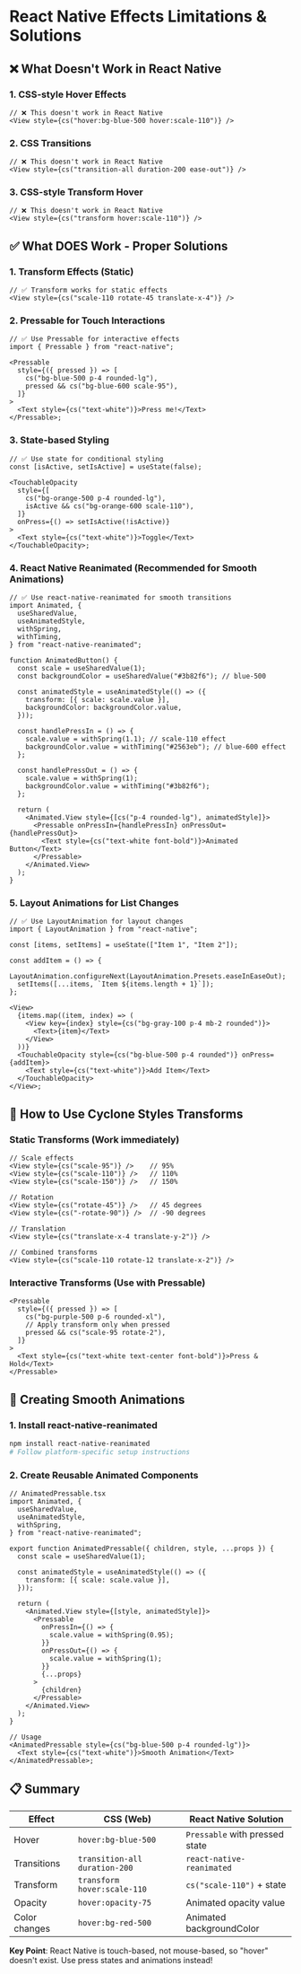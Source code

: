 # React Native Effects Limitations & Solutions

## ❌ What Doesn't Work in React Native

### 1. CSS-style Hover Effects

```tsx
// ❌ This doesn't work in React Native
<View style={cs("hover:bg-blue-500 hover:scale-110")} />
```

### 2. CSS Transitions

```tsx
// ❌ This doesn't work in React Native
<View style={cs("transition-all duration-200 ease-out")} />
```

### 3. CSS-style Transform Hover

```tsx
// ❌ This doesn't work in React Native
<View style={cs("transform hover:scale-110")} />
```

## ✅ What DOES Work - Proper Solutions

### 1. Transform Effects (Static)

```tsx
// ✅ Transform works for static effects
<View style={cs("scale-110 rotate-45 translate-x-4")} />
```

### 2. Pressable for Touch Interactions

```tsx
// ✅ Use Pressable for interactive effects
import { Pressable } from "react-native";

<Pressable
  style={({ pressed }) => [
    cs("bg-blue-500 p-4 rounded-lg"),
    pressed && cs("bg-blue-600 scale-95"),
  ]}
>
  <Text style={cs("text-white")}>Press me!</Text>
</Pressable>;
```

### 3. State-based Styling

```tsx
// ✅ Use state for conditional styling
const [isActive, setIsActive] = useState(false);

<TouchableOpacity
  style={[
    cs("bg-orange-500 p-4 rounded-lg"),
    isActive && cs("bg-orange-600 scale-110"),
  ]}
  onPress={() => setIsActive(!isActive)}
>
  <Text style={cs("text-white")}>Toggle</Text>
</TouchableOpacity>;
```

### 4. React Native Reanimated (Recommended for Smooth Animations)

```tsx
// ✅ Use react-native-reanimated for smooth transitions
import Animated, {
  useSharedValue,
  useAnimatedStyle,
  withSpring,
  withTiming,
} from "react-native-reanimated";

function AnimatedButton() {
  const scale = useSharedValue(1);
  const backgroundColor = useSharedValue("#3b82f6"); // blue-500

  const animatedStyle = useAnimatedStyle(() => ({
    transform: [{ scale: scale.value }],
    backgroundColor: backgroundColor.value,
  }));

  const handlePressIn = () => {
    scale.value = withSpring(1.1); // scale-110 effect
    backgroundColor.value = withTiming("#2563eb"); // blue-600 effect
  };

  const handlePressOut = () => {
    scale.value = withSpring(1);
    backgroundColor.value = withTiming("#3b82f6");
  };

  return (
    <Animated.View style={[cs("p-4 rounded-lg"), animatedStyle]}>
      <Pressable onPressIn={handlePressIn} onPressOut={handlePressOut}>
        <Text style={cs("text-white font-bold")}>Animated Button</Text>
      </Pressable>
    </Animated.View>
  );
}
```

### 5. Layout Animations for List Changes

```tsx
// ✅ Use LayoutAnimation for layout changes
import { LayoutAnimation } from "react-native";

const [items, setItems] = useState(["Item 1", "Item 2"]);

const addItem = () => {
  LayoutAnimation.configureNext(LayoutAnimation.Presets.easeInEaseOut);
  setItems([...items, `Item ${items.length + 1}`]);
};

<View>
  {items.map((item, index) => (
    <View key={index} style={cs("bg-gray-100 p-4 mb-2 rounded")}>
      <Text>{item}</Text>
    </View>
  ))}
  <TouchableOpacity style={cs("bg-blue-500 p-4 rounded")} onPress={addItem}>
    <Text style={cs("text-white")}>Add Item</Text>
  </TouchableOpacity>
</View>;
```

## 🔧 How to Use Cyclone Styles Transforms

### Static Transforms (Work immediately)

```tsx
// Scale effects
<View style={cs("scale-95")} />    // 95%
<View style={cs("scale-110")} />   // 110%
<View style={cs("scale-150")} />   // 150%

// Rotation
<View style={cs("rotate-45")} />   // 45 degrees
<View style={cs("-rotate-90")} />  // -90 degrees

// Translation
<View style={cs("translate-x-4 translate-y-2")} />

// Combined transforms
<View style={cs("scale-110 rotate-12 translate-x-2")} />
```

### Interactive Transforms (Use with Pressable)

```tsx
<Pressable
  style={({ pressed }) => [
    cs("bg-purple-500 p-6 rounded-xl"),
    // Apply transform only when pressed
    pressed && cs("scale-95 rotate-2"),
  ]}
>
  <Text style={cs("text-white text-center font-bold")}>Press & Hold</Text>
</Pressable>
```

## 🎨 Creating Smooth Animations

### 1. Install react-native-reanimated

```bash
npm install react-native-reanimated
# Follow platform-specific setup instructions
```

### 2. Create Reusable Animated Components

```tsx
// AnimatedPressable.tsx
import Animated, {
  useSharedValue,
  useAnimatedStyle,
  withSpring,
} from "react-native-reanimated";

export function AnimatedPressable({ children, style, ...props }) {
  const scale = useSharedValue(1);

  const animatedStyle = useAnimatedStyle(() => ({
    transform: [{ scale: scale.value }],
  }));

  return (
    <Animated.View style={[style, animatedStyle]}>
      <Pressable
        onPressIn={() => {
          scale.value = withSpring(0.95);
        }}
        onPressOut={() => {
          scale.value = withSpring(1);
        }}
        {...props}
      >
        {children}
      </Pressable>
    </Animated.View>
  );
}

// Usage
<AnimatedPressable style={cs("bg-blue-500 p-4 rounded-lg")}>
  <Text style={cs("text-white")}>Smooth Animation</Text>
</AnimatedPressable>;
```

## 📋 Summary

| Effect        | CSS (Web)                     | React Native Solution          |
| ------------- | ----------------------------- | ------------------------------ |
| Hover         | `hover:bg-blue-500`           | `Pressable` with pressed state |
| Transitions   | `transition-all duration-200` | `react-native-reanimated`      |
| Transform     | `transform hover:scale-110`   | `cs("scale-110")` + state      |
| Opacity       | `hover:opacity-75`            | Animated opacity value         |
| Color changes | `hover:bg-red-500`            | Animated backgroundColor       |

**Key Point**: React Native is touch-based, not mouse-based, so "hover" doesn't exist. Use press states and animations instead!
